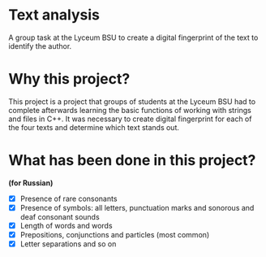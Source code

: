 # Text analysis
A group task at the Lyceum BSU to create a digital fingerprint of the text to identify the author.

# Why this project?
This project is a project that groups of students at the Lyceum BSU had to complete afterwards
learning the basic functions of working with strings and files in C++. It was necessary to create digital
fingerprint for each of the four texts and determine which text stands out.

# What has been done in this project?

**(for Russian)**

- [x] Presence of rare consonants
- [x] Presence of symbols: all letters, punctuation marks and sonorous and deaf consonant sounds
- [x] Length of words and words
- [x] Prepositions, conjunctions and particles (most common)
- [x] Letter separations and so on
